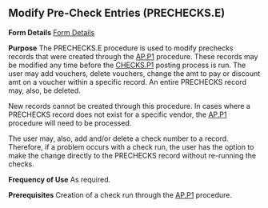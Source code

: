 ## Modify Pre-Check Entries (PRECHECKS.E)
<PageHeader />

**Form Details**
[Form Details](../PRECHECKS-E-1/README.md)

**Purpose**
The PRECHECKS.E procedure is used to modify prechecks records that were
created through the [AP.P1](../AP-P1/README.md) procedure. These records may be
modified any time before the [CHECKS.P1](../CHECKS-P1/README.md) posting process is
run. The user may add vouchers, delete vouchers, change the amt to pay or
discount amt on a voucher within a specific record. An entire PRECHECKS record
may, also, be deleted.

New records cannot be created through this procedure. In cases where a
PRECHECKS record does not exist for a specific vendor, the [AP.P1](../AP-P1/README.md)
procedure will need to be processed.

The user may, also, add and/or delete a check number to a record. Therefore,
if a problem occurs with a check run, the user has the option to make the
change directly to the PRECHECKS record without re-running the checks.

**Frequency of Use**
As required.

**Prerequisites**
Creation of a check run through the [AP.P1](../AP-P1/README.md) procedure.

<badge text= "Version 8.10.57 " vertical="middle" />

<PageFooter />
